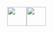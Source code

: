 <div style='display : flex'>
<img width="45px" src="https://cdn-icons-png.flaticon.com/512/5243/5243360.png" />
<img width="45px" src="https://cdn-icons-png.flaticon.com/512/5241/5241009.png" />
</div>
  <!-- 
**racoonqq/racoonqq** is a ✨ _special_ ✨ repository because its `README.md` (this file) appears on your GitHub profile.

Here are some ideas to get you started:

- 🔭 I’m currently working on ...
- 🌱 I’m currently learning ...
- 👯 I’m looking to collaborate on ...
- 🤔 I’m looking for help with ...
- 💬 Ask me about ...
- 📫 How to reach me: ...
- 😄 Pronouns: ...
- ⚡ Fun fact: ...
-->
